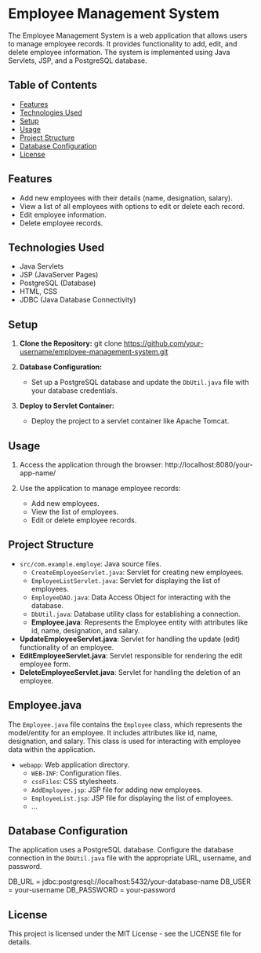 # Employee Management System

The Employee Management System is a web application that allows users to manage employee records. It provides functionality to add, edit, and delete employee information. The system is implemented using Java Servlets, JSP, and a PostgreSQL database.

## Table of Contents

- [Features](#features)
- [Technologies Used](#technologies-used)
- [Setup](#setup)
- [Usage](#usage)
- [Project Structure](#project-structure)
- [Database Configuration](#database-configuration)
- [License](#license)

## Features

- Add new employees with their details (name, designation, salary).
- View a list of all employees with options to edit or delete each record.
- Edit employee information.
- Delete employee records.

## Technologies Used

- Java Servlets
- JSP (JavaServer Pages)
- PostgreSQL (Database)
- HTML, CSS
- JDBC (Java Database Connectivity)

## Setup

1. **Clone the Repository:**
   git clone https://github.com/your-username/employee-management-system.git

2. **Database Configuration:**
   - Set up a PostgreSQL database and update the `DbUtil.java` file with your database credentials.

3. **Deploy to Servlet Container:**
   - Deploy the project to a servlet container like Apache Tomcat.

## Usage

1. Access the application through the browser:
   http://localhost:8080/your-app-name/

2. Use the application to manage employee records:
   - Add new employees.
   - View the list of employees.
   - Edit or delete employee records.

## Project Structure

- `src/com.example.employe`: Java source files.
  - `CreateEmployeeServlet.java`: Servlet for creating new employees.
  - `EmployeeListServlet.java`: Servlet for displaying the list of employees.
  - `EmployeeDAO.java`: Data Access Object for interacting with the database.
  - `DbUtil.java`: Database utility class for establishing a connection.
  - **Employee.java**: Represents the Employee entity with attributes like id, name, designation, and salary.
- **UpdateEmployeeServlet.java**: Servlet for handling the update (edit) functionality of an employee.
- **EditEmployeeServlet.java**: Servlet responsible for rendering the edit employee form.
- **DeleteEmployeeServlet.java**: Servlet for handling the deletion of an employee.

## Employee.java

The `Employee.java` file contains the `Employee` class, which represents the model/entity for an employee. It includes attributes like id, name, designation, and salary. This class is used for interacting with employee data within the application.

    
- `webapp`: Web application directory.
  - `WEB-INF`: Configuration files.
  - `cssFiles`: CSS stylesheets.
  - `AddEmployee.jsp`: JSP file for adding new employees.
  - `EmployeeList.jsp`: JSP file for displaying the list of employees.
  - ...

## Database Configuration

The application uses a PostgreSQL database. Configure the database connection in the `DbUtil.java` file with the appropriate URL, username, and password.

DB_URL = jdbc:postgresql://localhost:5432/your-database-name
DB_USER = your-username
DB_PASSWORD = your-password

## License

This project is licensed under the MIT License - see the LICENSE file for details.
